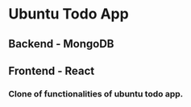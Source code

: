 # Ubuntu Todo App
  ## Backend - MongoDB
  ## Frontend - React
  
### Clone of functionalities of ubuntu todo app.
